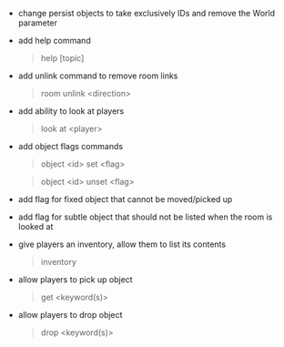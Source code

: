 - change persist objects to take exclusively IDs and remove the World parameter

- add help command

  > help \[topic\]

- add unlink command to remove room links

  > room unlink <direction\>

- add ability to look at players

  > look at <player\>

- add object flags commands

  > object <id\> set <flag\>

  > object <id\> unset <flag\>

- add flag for fixed object that cannot be moved/picked up

- add flag for subtle object that should not be listed when the room is looked at

- give players an inventory, allow them to list its contents

  > inventory

- allow players to pick up object

  > get <keyword(s)\>

- allow players to drop object

  > drop <keyword(s)\>
